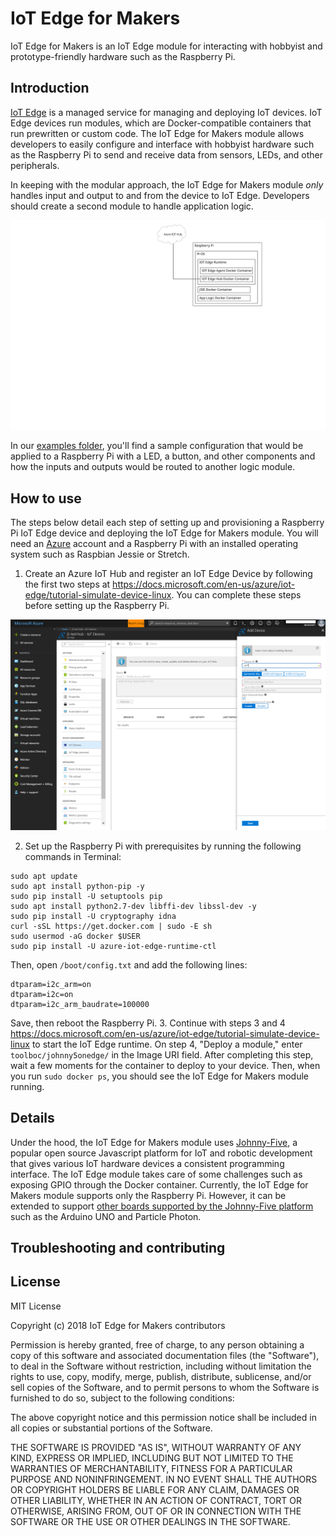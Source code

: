 # IoT Edge for Makers
IoT Edge for Makers is an IoT Edge module for interacting with hobbyist and prototype-friendly hardware such as the Raspberry Pi.

## Introduction
[IoT Edge](https://docs.microsoft.com/en-us/azure/iot-edge/how-iot-edge-works) is a managed service for managing and deploying IoT devices. IoT Edge devices run modules, which are Docker-compatible containers that run prewritten or custom code. The IoT Edge for Makers module allows developers to easily configure and interface with hobbyist hardware such as the Raspberry Pi to send and receive data from sensors, LEDs, and other peripherals.

In keeping with the modular approach, the IoT Edge for Makers module *only* handles input and output to and from the device to IoT Edge. Developers should create a second module to handle application logic. 

![Components](Components.svg) 

In our [examples folder](examples/readme.md), you'll find a sample configuration that would be applied to a Raspberry Pi with a LED, a button, and other components and how the inputs and outputs would be routed to another logic module.

## How to use
The steps below detail each step of setting up and provisioning a Raspberry Pi IoT Edge device and deploying the IoT Edge for Makers module. You will need an [Azure](http://azure.microsoft.com) account and a Raspberry Pi with an installed operating system such as Raspbian Jessie or Stretch. 

1. Create an Azure IoT Hub and register an IoT Edge Device by following the first two steps at https://docs.microsoft.com/en-us/azure/iot-edge/tutorial-simulate-device-linux. You can complete these steps before setting up the Raspberry Pi. 

![Set up IoT Edge device](\assets\portal-add-device-snap.PNG)

2. Set up the Raspberry Pi with prerequisites by running the following commands in Terminal:
```
sudo apt update
sudo apt install python-pip -y
sudo pip install -U setuptools pip
sudo apt install python2.7-dev libffi-dev libssl-dev -y
sudo pip install -U cryptography idna
curl -sSL https://get.docker.com | sudo -E sh
sudo usermod -aG docker $USER
sudo pip install -U azure-iot-edge-runtime-ctl
```
Then, open `/boot/config.txt` and add the following lines:
```
dtparam=i2c_arm=on
dtparam=i2c=on
dtparam=i2c_arm_baudrate=100000
```
Save, then reboot the Raspberry Pi.
3. Continue with steps 3 and 4 https://docs.microsoft.com/en-us/azure/iot-edge/tutorial-simulate-device-linux to start the IoT Edge runtime. On step 4, "Deploy a module," enter `toolboc/johnny5onedge/` in the Image URI field. After completing this step, wait a few moments for the container to deploy to your device. Then, when you run `sudo docker ps`, you should see the IoT Edge for Makers module running.

## Details
Under the hood, the IoT Edge for Makers module uses [Johnny-Five](http://johnny-five.io/), a popular open source Javascript platform for IoT and robotic development that gives various IoT hardware devices a consistent programming interface. The IoT Edge module takes care of some challenges such as exposing GPIO through the Docker container. Currently, the IoT Edge for Makers module supports only the Raspberry Pi. However, it can be extended to support [other boards supported by the Johnny-Five platform](http://johnny-five.io/platform-support/) such as the Arduino UNO and Particle Photon.

## Troubleshooting and contributing

## License

MIT License

Copyright (c) 2018 IoT Edge for Makers contributors

Permission is hereby granted, free of charge, to any person obtaining a copy
of this software and associated documentation files (the "Software"), to deal
in the Software without restriction, including without limitation the rights
to use, copy, modify, merge, publish, distribute, sublicense, and/or sell
copies of the Software, and to permit persons to whom the Software is
furnished to do so, subject to the following conditions:

The above copyright notice and this permission notice shall be included in all
copies or substantial portions of the Software.

THE SOFTWARE IS PROVIDED "AS IS", WITHOUT WARRANTY OF ANY KIND, EXPRESS OR
IMPLIED, INCLUDING BUT NOT LIMITED TO THE WARRANTIES OF MERCHANTABILITY,
FITNESS FOR A PARTICULAR PURPOSE AND NONINFRINGEMENT. IN NO EVENT SHALL THE
AUTHORS OR COPYRIGHT HOLDERS BE LIABLE FOR ANY CLAIM, DAMAGES OR OTHER
LIABILITY, WHETHER IN AN ACTION OF CONTRACT, TORT OR OTHERWISE, ARISING FROM,
OUT OF OR IN CONNECTION WITH THE SOFTWARE OR THE USE OR OTHER DEALINGS IN THE
SOFTWARE.
